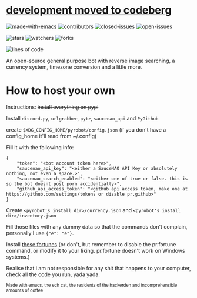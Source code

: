 # [development moved to codeberg](https://codeberg.org/Shardion/pyrobot)

[![made-with-emacs](https://img.shields.io/badge/made%20with-emacs-993399.svg)](https://www.gnu.org/software/emacs/) ![contributors](https://img.shields.io/github/contributors/TheAlcanian/pyrobot?color=22BB22) ![closed-issues](https://img.shields.io/github/issues-closed-raw/TheAlcanian/pyrobot?color=00aa00) ![open-issues](https://img.shields.io/github/issues-raw/TheAlcanian/pyrobot?color=dd0000)
 
 ![stars](https://img.shields.io/github/stars/TheAlcanian/pyrobot) ![watchers](https://img.shields.io/github/watchers/TheAlcanian/pyrobot) ![forks](https://img.shields.io/github/forks/TheAlcanian/pyrobot)
 
 ![lines of code](https://tokei.rs/b1/github/TheAlcanian/pyrobot?category=code)
 
An open-source general purpose bot with reverse image searching, a currency system, timezone conversion and a little more.

# How to host your own

Instructions:
~~install everything on pypi~~

Install `discord.py`, `urlgrabber`, `pytz`, `saucenao_api` and `PyGithub`

create `$XDG_CONFIG_HOME/pyrobot/config.json` (if you don't have a config_home it'll read from ~/.config)

Fill it with the following info:

```
{
    "token": "<bot account token here>",
    "saucenao_api_key": "<either a SauceNAO API Key or absolutely nothing, not even a space.>",
    "saucenao_search_enabled": "<either one of true or false. this is so the bot doesnt post porn accidentially>",
    "github_api_access_token": "<github api access token, make one at https://github.com/settings/tokens or disable pr.github>"
}
```

Create `<pyrobot's install dir>/currency.json` and `<pyrobot's install dir>/inventory.json`

Fill those files with any dummy data so that the commands don't complain, personally I use `{"e": "e"}`.

Install [these fortunes](https://github.com/ncdulo/fortune-mod-mythical-linux) (or don't, but remember to disable the pr.fortune command, or modify it to your liking. pr.fortune doesn't work on Windows systems.)

Realise that i am not responsible for any shit that happens to your computer, check all the code you run, yada yada.

<sup>Made with emacs, the ech cat, the residents of the hackerden and incomprehensible amounts of coffee</sup>
